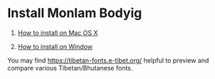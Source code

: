 # Install Monlam Bodyig


1. [How to install on Mac OS X](./mac)

2. [How to install on Window](./window)


You may find https://tibetan-fonts.e-tibet.org/ helpful to preview and compare various Tibetan/Bhutanese fonts. 
